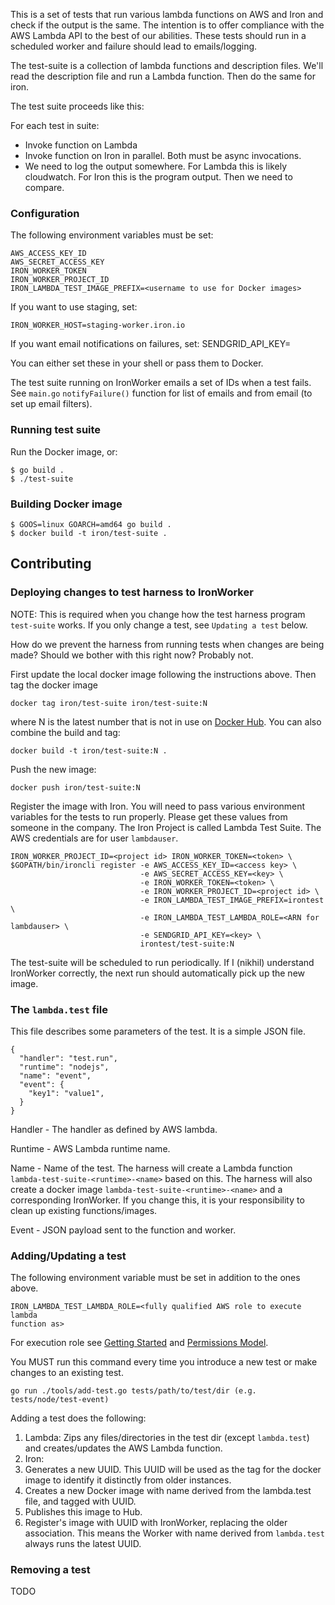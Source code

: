 This is a set of tests that run various lambda functions on AWS and Iron and
check if the output is the same. The intention is to offer compliance with the
AWS Lambda API to the best of our abilities. These tests should run in
a scheduled worker and failure should lead to emails/logging.

The test-suite is a collection of lambda functions and description
files. We'll read the description file and run a Lambda function. Then
do the same for iron.

The test suite proceeds like this:

For each test in suite:
- Invoke function on Lambda
- Invoke function on Iron in parallel. Both must be async invocations.
- We need to log the output somewhere. For Lambda this is likely cloudwatch.
  For Iron this is the program output. Then we need to compare.

### Configuration

The following environment variables must be set:

    AWS_ACCESS_KEY_ID
    AWS_SECRET_ACCESS_KEY
    IRON_WORKER_TOKEN
    IRON_WORKER_PROJECT_ID
    IRON_LAMBDA_TEST_IMAGE_PREFIX=<username to use for Docker images>

If you want to use staging, set:

    IRON_WORKER_HOST=staging-worker.iron.io

If you want email notifications on failures, set:
    SENDGRID_API_KEY=<key>

You can either set these in your shell or pass them to Docker.

The test suite running on IronWorker emails a set of IDs when a test fails.
See `main.go` `notifyFailure()` function for list of emails and from email (to
set up email filters).

### Running test suite

Run the Docker image, or:

    $ go build .
    $ ./test-suite

### Building Docker image

    $ GOOS=linux GOARCH=amd64 go build .
    $ docker build -t iron/test-suite .

Contributing
------------

### Deploying changes to test harness to IronWorker

NOTE: This is required when you change how the test harness program
`test-suite` works. If you only change a test, see `Updating a test`
below.

How do we prevent the harness from running tests when changes are being made?
Should we bother with this right now? Probably not.

First update the local docker image following the instructions above. Then tag
the docker image

    docker tag iron/test-suite iron/test-suite:N

where N is the latest number that is not in use on [Docker
Hub](https://hub.docker.com/r/irontest/test-suite/tags/). You can also combine
the build and tag:

    docker build -t iron/test-suite:N .

Push the new image:

    docker push iron/test-suite:N

Register the image with Iron. You will need to pass various environment
variables for the tests to run properly. Please get these values from someone
in the company. The Iron Project is called Lambda Test Suite. The AWS
credentials are for user `lambdauser`.

    IRON_WORKER_PROJECT_ID=<project id> IRON_WORKER_TOKEN=<token> \
    $GOPATH/bin/ironcli register -e AWS_ACCESS_KEY_ID=<access key> \
                                 -e AWS_SECRET_ACCESS_KEY=<key> \
                                 -e IRON_WORKER_TOKEN=<token> \
                                 -e IRON_WORKER_PROJECT_ID=<project id> \
                                 -e IRON_LAMBDA_TEST_IMAGE_PREFIX=irontest \
                                 -e IRON_LAMBDA_TEST_LAMBDA_ROLE=<ARN for lambdauser> \
                                 -e SENDGRID_API_KEY=<key> \
                                 irontest/test-suite:N

The test-suite will be scheduled to run periodically. If I (nikhil) understand
IronWorker correctly, the next run should automatically pick up the new image.

### The `lambda.test` file

This file describes some parameters of the test. It is a simple JSON file.

    {
      "handler": "test.run",
      "runtime": "nodejs",
      "name": "event",
      "event": {
        "key1": "value1",
      }
    }

Handler - The handler as defined by AWS lambda.

Runtime - AWS Lambda runtime name.

Name - Name of the test. The harness will create a Lambda function
`lambda-test-suite-<runtime>-<name>` based on this. The harness will also
create a docker image `lambda-test-suite-<runtime>-<name>` and a corresponding
IronWorker. If you change this, it is your responsibility to clean up existing
functions/images.

Event - JSON payload sent to the function and worker.

### Adding/Updating a test

The following environment variable must be set in addition to the ones above.

    IRON_LAMBDA_TEST_LAMBDA_ROLE=<fully qualified AWS role to execute lambda
    function as>

For execution role see [Getting Started][gs] and [Permissions Model][pm].

[gs]: http://docs.aws.amazon.com/lambda/latest/dg/get-started-create-function.html
[pm]: http://docs.aws.amazon.com/lambda/latest/dg/intro-permission-model.html

You MUST run this command every time you introduce a new test or make changes to an
existing test.

    go run ./tools/add-test.go tests/path/to/test/dir (e.g. tests/node/test-event)

Adding a test does the following:

1. Lambda: Zips any files/directories in the test dir (except `lambda.test`) and
   creates/updates the AWS Lambda function.
1. Iron:
  1. Generates a new UUID. This UUID will be used as the tag for the docker
     image to identify it distinctly from older instances.
  2. Creates a new Docker image with name derived from the lambda.test file,
     and tagged with UUID.
  3. Publishes this image to Hub.
  4. Register's image with UUID with IronWorker, replacing the older
     association. This means the Worker with name derived from `lambda.test`
     always runs the latest UUID.

### Removing a test

TODO
